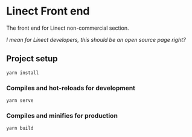 # Linect Front end

The front end for Linect non-commercial section.

*I mean for Linect developers, this should be an open source page right?*


## Project setup
```
yarn install
```

### Compiles and hot-reloads for development
```
yarn serve
```

### Compiles and minifies for production
```
yarn build
```